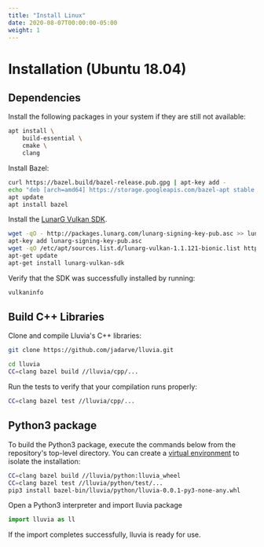 ```yaml
---
title: "Install Linux"
date: 2020-08-07T00:00:00-05:00
weight: 1
---
```



# Installation (Ubuntu 18.04)


## Dependencies


Install the following packages in your system if they are still not available:

```bash
apt install \
    build-essential \
    cmake \
    clang
```

Install Bazel:

```bash
curl https://bazel.build/bazel-release.pub.gpg | apt-key add -
echo "deb [arch=amd64] https://storage.googleapis.com/bazel-apt stable jdk1.8" | tee /etc/apt/sources.list.d/bazel.list
apt update
apt install bazel
```

Install the [LunarG Vulkan SDK](https://www.lunarg.com/vulkan-sdk/).

```bash
wget -qO - http://packages.lunarg.com/lunarg-signing-key-pub.asc >> lunarg-signing-key-pub.asc
apt-key add lunarg-signing-key-pub.asc
wget -qO /etc/apt/sources.list.d/lunarg-vulkan-1.1.121-bionic.list http://packages.lunarg.com/vulkan/1.1.121/lunarg-vulkan-1.1.121-bionic.list
apt-get update 
apt-get install lunarg-vulkan-sdk
```

Verify that the SDK was successfully installed by running:

```bash 
vulkaninfo
```


## Build C++ Libraries

Clone and compile Lluvia's C++ libraries:

```bash
git clone https://github.com/jadarve/lluvia.git

cd lluvia
CC=clang bazel build //lluvia/cpp/...
```

Run the tests to verify that your compilation runs properly:

```bash
CC=clang bazel test //lluvia/cpp/...
```


## Python3 package

To build the Python3 package, execute the commands below from the repository's top-level directory. You can create a [virtual environment](https://virtualenv.pypa.io/en/latest/) to isolate the installation:

```bash
CC=clang bazel build //lluvia/python:lluvia_wheel
CC=clang bazel test //lluvia/python/test/...
pip3 install bazel-bin/lluvia/python/lluvia-0.0.1-py3-none-any.whl
```

Open a Python3 interpreter and import lluvia package

```python 
import lluvia as ll
```

If the import completes successfully, lluvia is ready for use.
